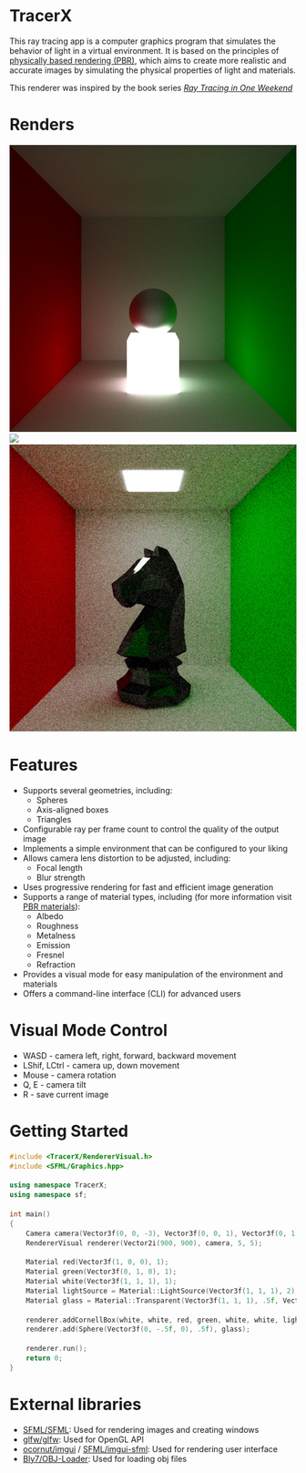 # TracerX

This ray tracing app is a computer graphics program that simulates the behavior of light in a virtual environment. It is based on the principles of [physically based rendering (PBR)]((https://learn.microsoft.com/en-us/azure/remote-rendering/overview/features/pbr-materials)), which aims to create more realistic and accurate images by simulating the physical properties of light and materials.

This renderer was inspired by the book series [_Ray Tracing in One Weekend_](https://raytracing.github.io/)

# Renders
![](img/image0.jpg)
![](img/image1.jpg)
![](img/image2.jpg)

# Features
- Supports several geometries, including:
    - Spheres
    - Axis-aligned boxes
    - Triangles
- Configurable ray per frame count to control the quality of the output image
- Implements a simple environment that can be configured to your liking
- Allows camera lens distortion to be adjusted, including:
    - Focal length
    - Blur strength
- Uses progressive rendering for fast and efficient image generation
- Supports a range of material types, including (for more information visit [PBR materials](https://learn.microsoft.com/en-us/azure/remote-rendering/overview/features/pbr-materials)):
    - Albedo
    - Roughness
    - Metalness
    - Emission
    - Fresnel
    - Refraction
- Provides a visual mode for easy manipulation of the environment and materials
- Offers a command-line interface (CLI) for advanced users

# Visual Mode Control
- WASD - camera left, right, forward, backward movement
- LShif, LCtrl - camera up, down movement
- Mouse - camera rotation
- Q, E - camera tilt
- R - save current image

# Getting Started
```c++
#include <TracerX/RendererVisual.h>
#include <SFML/Graphics.hpp>

using namespace TracerX;
using namespace sf;

int main()
{
    Camera camera(Vector3f(0, 0, -3), Vector3f(0, 0, 1), Vector3f(0, 1, 0), 3, .005f);
    RendererVisual renderer(Vector2i(900, 900), camera, 5, 5);

    Material red(Vector3f(1, 0, 0), 1);
    Material green(Vector3f(0, 1, 0), 1);
    Material white(Vector3f(1, 1, 1), 1);
    Material lightSource = Material::LightSource(Vector3f(1, 1, 1), 2);
    Material glass = Material::Transparent(Vector3f(1, 1, 1), .5f, Vector3f(1, 1, 1), .4f);
    
    renderer.addCornellBox(white, white, red, green, white, white, lightSource);
    renderer.add(Sphere(Vector3f(0, -.5f, 0), .5f), glass);

    renderer.run();
    return 0;
}
```

# External libraries
- [SFML/SFML](https://github.com/SFML/SFML): Used for rendering images and creating windows
- [glfw/glfw](https://github.com/glfw/glfw): Used for OpenGL API 
- [ocornut/imgui](https://github.com/ocornut/imgui) / [SFML/imgui-sfml](https://github.com/SFML/imgui-sfml): Used for rendering user interface
- [Bly7/OBJ-Loader](https://github.com/Bly7/OBJ-Loader): Used for loading obj files